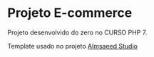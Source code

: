 # Projeto E-commerce

Projeto desenvolvido do zero no CURSO PHP 7.

Template usado no projeto [Almsaeed Studio](https://almsaeedstudio.com)